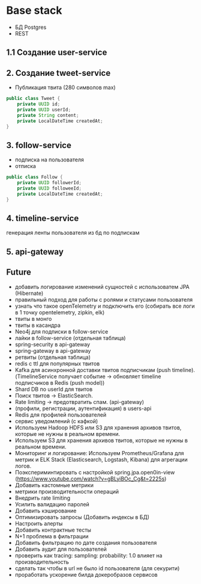 # Base stack
- БД Postgres
- REST

## 1.1 Создание user-service

## 2. Создание tweet-service
- Публикация твита (280 символов max)

```java
public class Tweet {
    private UUID id;
    private UUID userId;
    private String content;
    private LocalDateTime createdAt;
}
```

## 3. follow-service
- подписка на пользователя
- отписка

```java
public class Follow {
    private UUID followerId;
    private UUID followeeId;
    private LocalDateTime createdAt;
}
```

## 4. timeline-service
генерация ленты пользователя из бд по подпискам

## 5. api-gateway


## Future
- добавить логирование изменений сущностей с использоватем JPA (Hibernate)
- правильный подход для работы с ролями и статусами пользователя
- узнать что такое openTelemetry и подключить его (собирать все логи в 1 точку opentelemetry, zipkin, elk)
- твиты в монго
- твиты в касандра
- Neo4j для подписки в follow-service
- лайки в follow-service (отдельная таблица)
- spring-security в api-gateway
- spring-gateway в api-gateway
- ретвиты (отдельная таблица)
- redis с ttl для популярных твитов
- Kafka для асинхронной доставки твитов подписчикам (push timeline). (TimelineService получает событие → обновляет timeline подписчиков в Redis (push model))
- Shard DB по userId для твитов
- Поиск твитов → ElasticSearch.
- Rate limiting → предотвратить спам. (api-gateway)
- (профили, регистрации, аутентификация) в users-api
- Redis для профилей пользователей
- сервис уведомлений (с кафкой)
- Используем Hadoop HDFS или S3 для хранения архивов твитов, которые не нужны в реальном времени.
- Используем S3 для хранения архивов твитов, которые не нужны в реальном времени.
- Мониторинг и логирование: Используем Prometheus/Grafana для метрик и ELK Stack (Elasticsearch, Logstash, Kibana) для агрегации логов.
- Поэкспериминтировать с настройкой spring.jpa.open0in-view (https://www.youtube.com/watch?v=gBLyiBOc_Cg&t=2225s)
- Добавить кастомные метрики
- метрики производительности операций
- Внедрить rate limiting
- Усилить валидацию паролей
- Добавить кэширование
- Оптимизировать запросы (Добавить индексы в БД)
- Настроить алерты
- Добавить контрактные тесты
- N+1 проблема в фильтрации
- Добавить фильтрацию по дате создания пользователя
- Добавить аудит для пользователей
- проверить как   tracing:  sampling:  probability: 1.0 влияет на производительность
- сделать так чтобы в url не было id пользователя (для секурити)
- проработать ускорение билда докеробразов сервисов